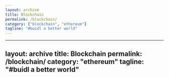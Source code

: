 ```yaml
---
layout: archive
title: Blockchain
permalink: /blockchain/
category: ["blockchain", "ethereum"]
tagline: "#buidl a better world"
---
```


---
layout: archive
title: Blockchain
permalink: /blockchain/
category: "ethereum"
tagline: "#buidl a better world"
---
